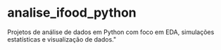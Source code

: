 # analise_ifood_python
Projetos de análise de dados em Python com foco em EDA, simulações estatísticas e visualização de dados."
